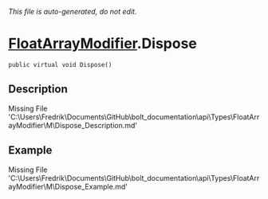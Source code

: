 *This file is auto-generated, do not edit.*

# [FloatArrayModifier](Types/FloatArrayModifier.md).Dispose
`public virtual void Dispose()`
## Description
Missing File 'C:\Users\Fredrik\Documents\GitHub\bolt_documentation\api\Types\FloatArrayModifier\M\Dispose_Description.md'
## Example
Missing File 'C:\Users\Fredrik\Documents\GitHub\bolt_documentation\api\Types\FloatArrayModifier\M\Dispose_Example.md'
